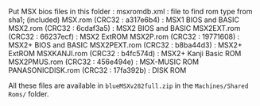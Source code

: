 Put MSX bios files in this folder :
msxromdb.xml                         : file to find rom type from sha1; (included)
MSX.rom      (CRC32 : a317e6b4)      : MSX1 BIOS and BASIC
MSX2.rom     (CRC32 : 6cdaf3a5)      : MSX2 BIOS and BASIC
MSX2EXT.rom  (CRC32 : 66237ecf)      : MSX2 ExtROM
MSX2P.rom    (CRC32 : 19771608)      : MSX2+ BIOS and BASIC
MSX2PEXT.rom (CRC32 : b8ba44d3)      : MSX2+ ExtROM
MSXKANJI.rom (CRC32 : b4fc574d)      : MSX2+ Kanji Basic ROM
MSX2PMUS.rom (CRC32 : 456e494e)      : MSX-MUSIC ROM
PANASONICDISK.rom (CRC32 : 17fa392b) : DISK ROM

All these files are available in `blueMSXv282full.zip` in the `Machines/Shared Roms/` folder.
